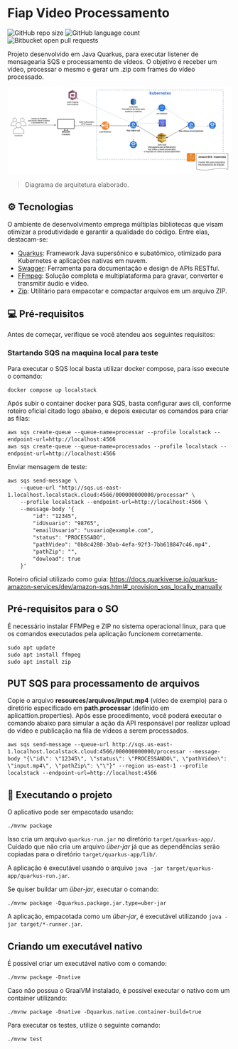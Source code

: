 # Fiap Video Processamento

![GitHub repo size](https://img.shields.io/github/repo-size/Fiap-Video-API/fiap-video-processamento?style=for-the-badge)
![GitHub language count](https://img.shields.io/github/languages/top/Fiap-Video-API/fiap-video-processamento?style=for-the-badge)
![Bitbucket open pull requests](https://img.shields.io/bitbucket/pr-raw/Fiap-Video-API/fiap-video-processamento?style=for-the-badge)

Projeto desenvolvido em Java Quarkus, para executar listener de mensagearia SQS e processamento de vídeos.
O objetivo é receber um vídeo, processar o mesmo e gerar um .zip com frames do vídeo processado.

<img src="docs/arch.jpg" alt="Diagrama de arquitetura">

> Diagrama de arquitetura elaborado.

## ⚙️ Tecnologias
O ambiente de desenvolvimento emprega múltiplas bibliotecas que visam otimizar a produtividade e garantir a qualidade do código. Entre elas, destacam-se:

- [Quarkus](https://quarkus.io/): Framework Java supersônico e subatômico, otimizado para Kubernetes e aplicações nativas em nuvem.  
- [Swagger](https://swagger.io/): Ferramenta para documentação e design de APIs RESTful.  
- [FFmpeg](https://ffmpeg.org/): Solução completa e multiplataforma para gravar, converter e transmitir áudio e vídeo.  
- [Zip](https://linux.die.net/man/1/zip): Utilitário para empacotar e compactar arquivos em um arquivo ZIP.  


## 💻 Pré-requisitos

Antes de começar, verifique se você atendeu aos seguintes requisitos:

### Startando SQS na maquina local para teste
Para executar o SQS local basta utilizar docker compose, para isso execute o comando:

```
docker compose up localstack
```

Após subir o container docker para SQS, basta configurar aws cli, conforme roteiro oficial citado logo abaixo, e depois executar os comandos para criar as filas:

```
aws sqs create-queue --queue-name=processar --profile localstack --endpoint-url=http://localhost:4566
aws sqs create-queue --queue-name=processados --profile localstack --endpoint-url=http://localhost:4566
```

Enviar mensagem de teste:
```
aws sqs send-message \
    --queue-url "http://sqs.us-east-1.localhost.localstack.cloud:4566/000000000000/processar" \
    --profile localstack --endpoint-url=http://localhost:4566 \
    --message-body '{
        "id": "12345",
        "idUsuario": "98765",
        "emailUsuario": "usuario@example.com",
        "status": "PROCESSADO",
        "pathVideo": "0b8c4280-30ab-4efa-92f3-7bb618847c46.mp4",
        "pathZip": "",
        "dowload": true
    }'

```


Roteiro oficial utilizado como guia:
https://docs.quarkiverse.io/quarkus-amazon-services/dev/amazon-sqs.html#_provision_sqs_locally_manually

## Pré-requisitos para o SO

É necessário instalar FFMPeg e ZIP no sistema operacional linux, para que os comandos executados pela aplicação funcionem corretamente.

```
sudo apt update
sudo apt install ffmpeg
sudo apt install zip
```
## PUT SQS para processamento de arquivos

Copie o arquivo **resources/arquivos/input.mp4** (vídeo de exemplo) para o diretório especificado em **path.processar** (definido em aplicattion.properties).
Após esse procedimento, você poderá executar o comando abaixo para simular a ação da API responsável por realizar upload do vídeo e publicação na fila de vídeos a serem processados.

```
aws sqs send-message --queue-url http://sqs.us-east-1.localhost.localstack.cloud:4566/000000000000/processar --message-body "{\"id\": \"12345\", \"status\": \"PROCESSANDO\", \"pathVideo\": \"input.mp4\", \"pathZip\": \"\"}" --region us-east-1 --profile localstack --endpoint-url=http://localhost:4566

```

## 🚀 Executando o projeto

O aplicativo pode ser empacotado usando:

```shell script
./mvnw package
```

Isso cria um arquivo `quarkus-run.jar` no diretório `target/quarkus-app/`.
Cuidado que não cria um arquivo _über-jar_ já que as dependências serão copiadas para o diretório `target/quarkus-app/lib/`.

A aplicação é executável usando o arquivo `java -jar target/quarkus-app/quarkus-run.jar`.

Se quiser buildar um _über-jar_, executar o comando:

```shell script
./mvnw package -Dquarkus.package.jar.type=uber-jar
```

A aplicação, empacotada como um _über-jar_, é executável utilizando `java -jar target/*-runner.jar`.

## Criando um executável nativo

É possivel criar um executável nativo com o comando:

```shell script
./mvnw package -Dnative
```

Caso não possua o GraalVM instalado, é possivel executar o nativo com um container utilizando:

```shell script
./mvnw package -Dnative -Dquarkus.native.container-build=true
```

Para executar os testes, utilize o seguinte comando:

```
./mvnw test
```
